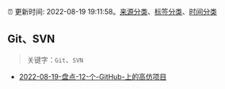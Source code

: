 :alarm_clock: 更新时间: 2022-08-19 19:11:58。[来源分类](../README.md)、[标签分类](../TAGS.md)、[时间分类](../TIMELINE.md)

## Git、SVN


> 关键字：`Git`、`SVN`



- [2022-08-19-盘点-12-个-GitHub-上的高仿项目](https://toutiao.io/k/qnypq61) 